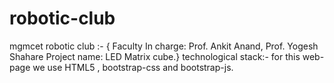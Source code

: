 # robotic-club
mgmcet robotic club :-
 { Faculty In charge: Prof. Ankit Anand, Prof. Yogesh Shahare
   Project name: LED Matrix cube.}
   technological stack:-
for this web-page we use HTML5 , bootstrap-css and bootstrap-js.

